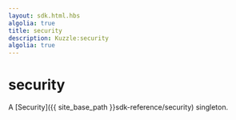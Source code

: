 ```yaml
---
layout: sdk.html.hbs
algolia: true
title: security
description: Kuzzle:security
algolia: true
---
```

  

# security

A [Security]({{ site_base_path }}sdk-reference/security) singleton.
